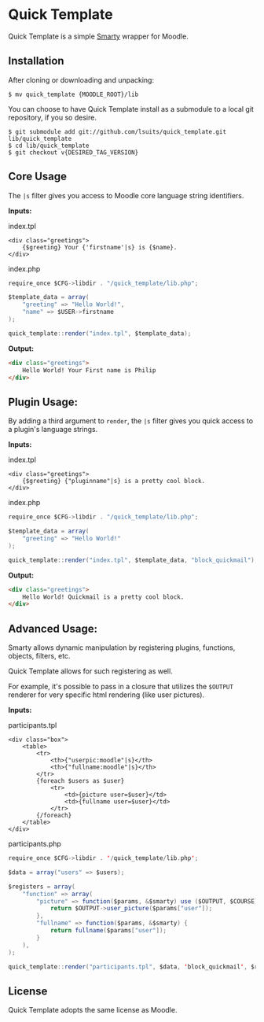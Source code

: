 # Quick Template

Quick Template is a simple [Smarty][smarty] wrapper for Moodle.

## Installation

After cloning or downloading and unpacking:

```
$ mv quick_template {MOODLE_ROOT}/lib
```

You can choose to have Quick Template install as a submodule to a local git
repository, if you so desire.

```
$ git submodule add git://github.com/lsuits/quick_template.git lib/quick_template
$ cd lib/quick_template
$ git checkout v{DESIRED_TAG_VERSION}
```

## Core Usage

The `|s` filter gives you access to Moodle core language string identifiers.

__Inputs:__

index.tpl

```
<div class="greetings">
    {$greeting} Your {'firstname'|s} is {$name}.
</div>
```

index.php

```scala
require_once $CFG->libdir . "/quick_template/lib.php";

$template_data = array(
    "greeting" => "Hello World!",
    "name" => $USER->firstname
);

quick_template::render("index.tpl", $template_data);
```

__Output:__

```html
<div class="greetings">
    Hello World! Your First name is Philip
</div>
```

## Plugin Usage:

By adding a third argument to `render`, the `|s` filter gives you quick access to a plugin's language strings.

__Inputs:__

index.tpl

```
<div class="greetings">
    {$greeting} {"pluginname"|s} is a pretty cool block.
</div>
```

index.php

```scala
require_once $CFG->libdir . "/quick_template/lib.php";

$template_data = array(
    "greeting" => "Hello World!"
);

quick_template::render("index.tpl", $template_data, "block_quickmail");
```

__Output:__

```html
<div class="greetings">
    Hello World! Quickmail is a pretty cool block.
</div>
```

## Advanced Usage:

Smarty allows dynamic manipulation by registering plugins, functions, objects,
filters, etc.

Quick Template allows for such registering as well.

For example, it's possible to pass in a closure that utilizes the `$OUTPUT`
renderer for very specific html rendering (like user pictures).

__Inputs:__

participants.tpl

```
<div class="box">
    <table>
        <tr>
            <th>{"userpic:moodle"|s}</th>
            <th>{"fullname:moodle"|s}</th>
        </tr>
        {foreach $users as $user}
            <tr>
                <td>{picture user=$user}</td>
                <td>{fullname user=$user}</td>
            </tr>
        {/foreach}
    </table>
</div>
```

participants.php

```scala
require_once $CFG->libdir . '/quick_template/lib.php';

$data = array("users" => $users);

$registers = array(
    "function" => array(
        "picture" => function($params, &$smarty) use ($OUTPUT, $COURSE) {
            return $OUTPUT->user_picture($params["user"]);
        },
        "fullname" => function($params, &$smarty) {
            return fullname($params["user"]);
        }
    ),
);

quick_template::render("participants.tpl", $data, 'block_quickmail', $registers);
```

## License

Quick Template adopts the same license as Moodle.

[smarty]: http://www.smarty.net/
